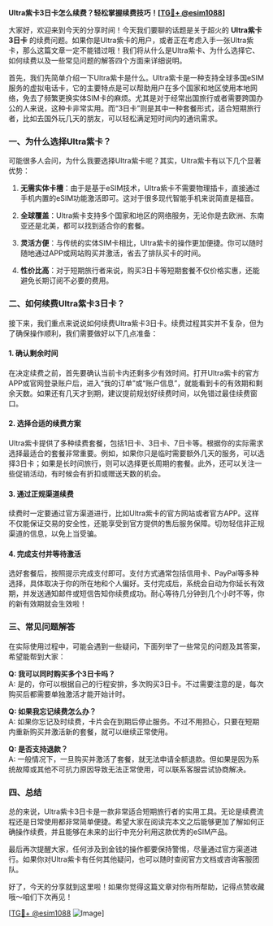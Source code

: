 **Ultra紫卡3日卡怎么续费？轻松掌握续费技巧！[[TG💪+ @esim1088](https://t.me/s/esim1088)]**

大家好，欢迎来到今天的分享时间！今天我们要聊的话题是关于超火的 **Ultra紫卡3日卡** 的续费问题。如果你是Ultra紫卡的用户，或者正在考虑入手一张Ultra紫卡，那么这篇文章一定不能错过哦！我们将从什么是Ultra紫卡、为什么选择它、如何续费以及一些常见问题的解答四个方面来详细说明。

首先，我们先简单介绍一下Ultra紫卡是什么。Ultra紫卡是一种支持全球多国eSIM服务的虚拟电话卡，它的主要特点是可以帮助用户在多个国家和地区使用本地网络，免去了频繁更换实体SIM卡的麻烦。尤其是对于经常出国旅行或者需要跨国办公的人来说，这种卡非常实用。而“3日卡”则是其中一种套餐形式，适合短期旅行者，比如去国外玩几天的朋友，可以轻松满足短时间内的通讯需求。

### 一、为什么选择Ultra紫卡？

可能很多人会问，为什么我要选择Ultra紫卡呢？其实，Ultra紫卡有以下几个显著优势：

1. **无需实体卡槽**：由于是基于eSIM技术，Ultra紫卡不需要物理插卡，直接通过手机内置的eSIM功能激活即可。这对于很多现代智能手机来说简直是福音。
   
2. **全球覆盖**：Ultra紫卡支持多个国家和地区的网络服务，无论你是去欧洲、东南亚还是北美，都可以找到适合你的套餐。

3. **灵活方便**：与传统的实体SIM卡相比，Ultra紫卡的操作更加便捷。你可以随时随地通过APP或网站购买并激活，省去了排队买卡的时间。

4. **性价比高**：对于短期旅行者来说，购买3日卡等短期套餐不仅价格实惠，还能避免长期订阅不必要的费用。

### 二、如何续费Ultra紫卡3日卡？

接下来，我们重点来说说如何续费Ultra紫卡3日卡。续费过程其实并不复杂，但为了确保操作顺利，我们需要做好以下几点准备：

#### 1. 确认剩余时间

在决定续费之前，首先要确认当前卡内还剩多少有效时间。打开Ultra紫卡的官方APP或官网登录账户后，进入“我的订单”或“账户信息”，就能看到卡的有效期和剩余天数。如果还有几天才到期，建议提前规划好续费时间，以免错过最佳续费窗口。

#### 2. 选择合适的续费方案

Ultra紫卡提供了多种续费套餐，包括1日卡、3日卡、7日卡等。根据你的实际需求选择最适合的套餐非常重要。例如，如果你只是临时需要额外几天的服务，可以选择3日卡；如果是长时间旅行，则可以选择更长周期的套餐。此外，还可以关注一些促销活动，有时候会有折扣或赠送天数的机会。

#### 3. 通过正规渠道续费

续费时一定要通过官方渠道进行，比如Ultra紫卡的官方网站或者官方APP。这样不仅能保证交易的安全性，还能享受到官方提供的售后服务保障。切勿轻信非正规渠道的信息，以免上当受骗。

#### 4. 完成支付并等待激活

选好套餐后，按照提示完成支付即可。支付方式通常包括信用卡、PayPal等多种选择，具体取决于你的所在地和个人偏好。支付完成后，系统会自动为你延长有效期，并发送通知邮件或短信告知你续费成功。耐心等待几分钟到几个小时不等，你的新有效期就会生效啦！

### 三、常见问题解答

在实际使用过程中，可能会遇到一些疑问，下面列举了一些常见的问题及其答案，希望能帮到大家：

**Q: 我可以同时购买多个3日卡吗？**  
A: 是的，你可以根据自己的行程安排，多次购买3日卡。不过需要注意的是，每次购买后都需要单独激活才能开始计时。

**Q: 如果我忘记续费怎么办？**  
A: 如果你忘记及时续费，卡片会在到期后停止服务。不过不用担心，只要在短期内重新购买并激活新的套餐，就可以继续正常使用。

**Q: 是否支持退款？**  
A: 一般情况下，一旦购买并激活了套餐，就无法申请全额退款。但如果是因为系统故障或其他不可抗力原因导致无法正常使用，可以联系客服尝试协商解决。

### 四、总结

总的来说，Ultra紫卡3日卡是一款非常适合短期旅行者的实用工具。无论是续费流程还是日常使用都非常简单便捷。希望大家在阅读完本文之后能够更加了解如何正确操作续费，并且能够在未来的出行中充分利用这款优秀的eSIM产品。

最后再次提醒大家，任何涉及到金钱的操作都要保持警惕，尽量通过官方渠道进行。如果你对Ultra紫卡有任何其他疑问，也可以随时查阅官方文档或咨询客服团队。

好了，今天的分享就到这里啦！如果你觉得这篇文章对你有所帮助，记得点赞收藏哦～咱们下次再见！

[[TG💪+ @esim1088](https://t.me/s/esim1088) ![Image](https://i.postimg.cc/4NQfJmqS/Snipaste-2025-05-13-00-14-12.png)]